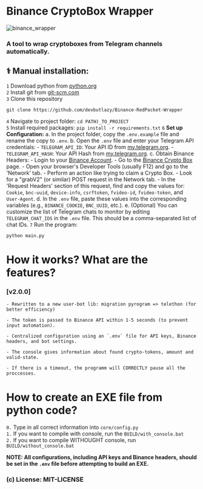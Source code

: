 # Binance CryptoBox Wrapper
![binance_wrapper](https://github.com/user-attachments/assets/e0615cb7-43e1-457f-8b68-9262a9147920)

### A tool to wrap cryptoboxes from Telegram channels automatically.

## ⚕️ Manual installation:
`1` Download python from [python.org](https://www.python.org/ftp/python/3.11.0/python-3.11.0-amd64.exe)  
`2` Install git from [git-scm.com](https://github.com/git-for-windows/git/releases/download/v2.44.0.windows.1/Git-2.44.0-64-bit.exe)  
`3` Clone this repository 
```
git clone https://github.com/devbutlazy/Binance-RedPacket-Wrapper
```
`4` Navigate to project folder: `cd PATH)_TO_PROJECT`  
`5` Install required packages: `pip install -r requirements.txt`
`6` **Set up Configuration:**
    a. In the project folder, copy the `.env.example` file and rename the copy to `.env`.
    b. Open the `.env` file and enter your Telegram API credentials:
        - `TELEGRAM_API_ID`: Your API ID from [my.telegram.org](https://my.telegram.org/auth).
        - `TELEGRAM_API_HASH`: Your API Hash from [my.telegram.org](https://my.telegram.org/auth).
    c. Obtain Binance Headers:
        - Login to your [Binance Account](https://www.binance.com/uk-UA).
        - Go to the [Binance Crypto Box](https://www.binance.com/uk-UA/my/wallet/account/payment/cryptobox) page.
        - Open your browser's Developer Tools (usually F12) and go to the 'Network' tab.
        - Perform an action like trying to claim a Crypto Box.
        - Look for a "grabV2" (or similar) POST request in the Network tab.
        - In the 'Request Headers' section of this request, find and copy the values for: `Cookie`, `bnc-uuid`, `device-info`, `csrftoken`, `fvideo-id`, `fvideo-token`, and `User-Agent`.
    d. In the `.env` file, paste these values into the corresponding variables (e.g., `BINANCE_COOKIE`, `BNC_UUID`, etc.).
    e. (Optional) You can customize the list of Telegram chats to monitor by editing `TELEGRAM_CHAT_IDS` in the `.env` file. This should be a comma-separated list of chat IDs.
`7` Run the program:
```
python main.py
```

# How it works? What are the features?

### [v2.0.0]
    - Rewritten to a new user-bot lib: migration pyrogram => telethon (for better efficiency)
    
    - The token is passed to Binance API within 1-5 seconds (to prevent input automation). 

    - Centralized configuration using an `.env` file for API keys, Binance headers, and bot settings.

    - The console gives information about found crypto-tokens, amount and valid-state.

    - If there is a timeout, the programm will CORRECTLY pause all the proccesses.

# How to create an EXE file from python code?
`0.` Type in all correct information into `core/config.py`  
`1.` If you want to compile with console, run the `BUILD/with_console.bat`  
`2.` If you want to compile WITHOUGHT console, run `BUILD/without_console.bat`

**NOTE: All configurations, including API keys and Binance headers, should be set in the `.env` file before attempting to build an EXE.** 


### (c) License: MIT-LICENSE
